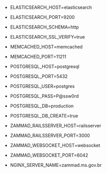 
- ELASTICSEARCH_HOST=elasticsearch
- ELASTICSEARCH_PORT=9200
- ELASTICSEARCH_SCHEMA=http
- ELASTICSEARCH_SSL_VERIFY=true
- MEMCACHED_HOST=memcached
- MEMCACHED_PORT=11211
- POSTGRESQL_HOST=postgresql
- POSTGRESQL_PORT=5432
- POSTGRESQL_USER=postgres
- POSTGRESQL_PASS=P@ssw0rd

- POSTGRESQL_DB=production
- POSTGRESQL_DB_CREATE=true
- ZAMMAD_RAILSSERVER_HOST=railsserver
- ZAMMAD_RAILSSERVER_PORT=3000
- ZAMMAD_WEBSOCKET_HOST=websocket
- ZAMMAD_WEBSOCKET_PORT=6042
- NGINX_SERVER_NAME=zammad.ms.gov.br